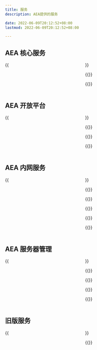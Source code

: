 ```yaml
---
title: 服务
description: AEA提供的服务

date: 2022-06-09T20:12:52+08:00
lastmod: 2022-06-09T20:12:52+08:00

---
```


<style>
.services-grid {
  display: grid;
  grid-template-columns: repeat(2, 1fr);
  gap: 24px;
  margin-bottom: 32px;
}

@media (max-width: 768px) {
  .services-grid {
    grid-template-columns: 1fr;
  }
}
</style>


## AEA 核心服务

<div class="services-grid">
{{<externalLinkCard title="AEA 设备租借" link="?" cover="?">}}

{{<externalLinkCard title="AEA 3D打印申请" link="?" cover="?">}}

{{<externalLinkCard title="AEA 公用文件资源库" link="http://aea1989.tech/" cover="?">}}
</div>

## AEA 开放平台

<div class="services-grid">
{{<externalLinkCard title="AEA in Bilibili" link="https://space.bilibili.com/512380538" cover="https://i2.hdslb.com/bfs/face/69757cf017f18fcc243e7ddeda5f932906b2bafa.jpg">}}

{{<externalLinkCard title="AEA Github组织" link="https://github.com/Applicable-Electronic-Association" cover="/images/Services/github.gif">}}

{{<externalLinkCard title="AEA 嘉立创开放平台" link="?" cover="?">}}

{{<externalLinkCard title="AEA 官方飞书平台" link="?" cover="/images/Services/lark.png">}}
</div>

## AEA 内网服务

<div class="services-grid">
{{<externalLinkCard title="AEA 公用文件资源库" link="http://aea1989.tech/" cover="?">}}

{{<externalLinkCard title="AEA 远程打印服务" link="?" cover="?">}}

{{<externalLinkCard title="AEA HomeAssistant" link="?" cover="?">}}

{{<externalLinkCard title="AEA Samba" link="?" cover="?">}}

{{<externalLinkCard title="AEA NextCloud" link="?" cover="?">}}

{{<externalLinkCard title="AEA Samba" link="?" cover="?">}}
</div>

## AEA 服务器管理

<div class="services-grid">
{{<externalLinkCard title="AEA 服务器DashBoard" link="http://aea1989.tech/aea-dashboard/" cover="/images/Services/server.png">}}

{{<externalLinkCard title="AEA OpenWRT" link="?" cover="?">}}

{{<externalLinkCard title="AEA TrueNAS" link="?" cover="?">}}

{{<externalLinkCard title="AEA Debian" link="?" cover="?">}}

{{<externalLinkCard title="AEA ESXI" link="?" cover="?">}}
</div>

## 旧版服务

<div class="services-grid">
{{<externalLinkCard title="AEA 公告板（已停用）" link="http://aea1989.tech/blackboard/" cover="?">}}

{{<externalLinkCard title="AEA Public Server V2" link="http://aea1989.tech/main/" cover="?">}}
</div>


